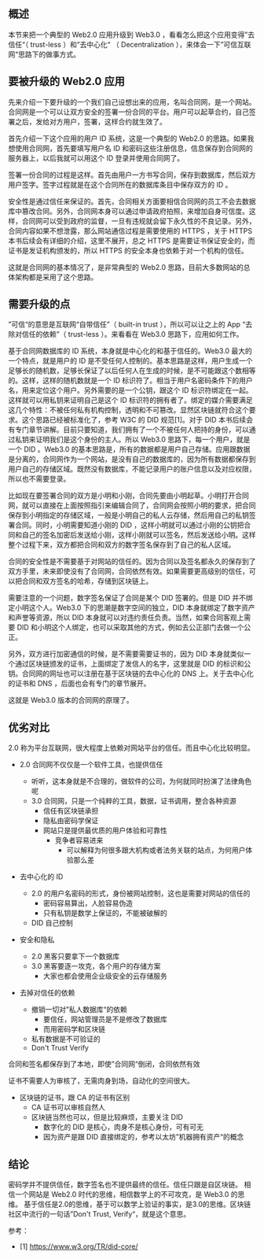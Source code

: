 ## 概述

本节来把一个典型的 Web2.0 应用升级到 Web3.0 ，看看怎么把这个应用变得”去信任“（ trust-less ）和”去中心化“ （ Decentralization ），来体会一下”可信互联网“思路下的做事方式。

## 要被升级的 Web2.0 应用

先来介绍一下要升级的一个我们自己设想出来的应用，名叫合同网，是一个网站。合同网是一个可以让双方安全的签署一份合同的平台。用户可以起草合约，自己签署之后，发给对方用户，签署，这样合约就生效了。

首先介绍一下这个应用的用户 ID 系统，这是一个典型的 Web2.0 的思路。如果我想使用合同网，首先要填写用户名 ID 和密码这些注册信息，信息保存到合同网的服务器上，以后我就可以用这个 ID 登录并使用合同网了。

签署一份合同的过程是这样。首先由用户一方书写合同，保存到数据库，然后双方用户签字。签字过程就是在这个合同所在的数据库条目中保存双方的 ID 。

安全性是通过信任来保证的。首先，合同相关方面要相信合同网的员工不会去数据库中篡改合同。另外，合同网本身可以通过申请政府拍照，来增加自身可信度。这样，合同网可以受到政府的监督，一旦有违规就会留下永久性的不良记录。另外，合同内容如果不想泄露，那么网站通信过程是需要使用的 HTTPS ，关于 HTTPS 本书后续会有详细的介绍，这里不展开，总之 HTTPS 是需要证书保证安全的，而证书是发证机构颁发的，所以 HTTPS 的安全本身也依赖于对一个机构的信任。

这就是合同网的基本情况了，是非常典型的 Web2.0 思路，目前大多数网站的总体架构都是采用了这个思路。

## 需要升级的点

”可信“的意思是互联网“自带信任”（ built-in trust ），所以可以让之上的 App “去除对信任的依赖”（ trust-less ）。来看看在 Web3.0 思路下，应用如何工作。

基于合同网数据库的 ID 系统，本身就是中心化的和基于信任的。Web3.0 最大的一个特点，就是用户的 ID 是不受任何人控制的。基本思路是这样，用户生成一个足够长的随机数，足够长保证了以后任何人在生成的时候，是不可能跟这个数相等的。这样，这样的随机数就是一个 ID 标识符了。相当于用户名密码条件下的用户名，用来定位这个用户。另外需要的是一个公钥，跟这个 ID 标识符绑定在一起。这样就可以用私钥来证明自己是这个 ID 标识符的拥有者了。绑定的媒介需要满足这几个特性：不被任何私有机构控制，透明和不可篡改。显然区块链就符合这个要求。这个思路已经被标准化了，参考 W3C 的 DID 规范[1]。对于 DID 本书后续会有专门章节讲解。目前只要知道，我们拥有了一个不被任何人把持的身份，可以通过私钥来证明我们是这个身份的主人。所以 Web3.0 思路下，每一个用户，就是一个 DID 。Web3.0 的基本思路是，所有的数据都是用户自己存储。应用跟数据是分离的，合同网作为一个网站，是没有自己的数据库的，因为所有数据都保存到用户自己的存储区域。既然没有数据库，不能记录用户的账户信息以及对应权限，所以也不需要登录。

比如现在要签署合同的双方是小明和小刚，合同先要由小明起草。小明打开合同网，就可以直接在上面按照指引来编辑合同了，合同网会按照小明的要求，把合同保存到小明指定的存储区域，一般是小明自己的私人云存储，然后用自己的私钥签署合同。同时，小明需要知道小刚的 DID ，这样小明就可以通过小刚的公钥把合同和自己的签名加密后发送给小刚，这样小刚就可以签名，然后发送给小明。这样整个过程下来，双方都把合同和双方的数字签名保存到了自己的私人区域。

合同的安全性是不需要基于对网站的信任的。因为合同以及签名都永久的保存到了双方手里，未来即使没有了合同网，合同依然有效。如果需要更高级别的信任，可以把合同和双方签名的哈希，存储到区块链上。

需要注意的一个问题，数字签名保证了合同是某个 DID 签署的。但是 DID 并不绑定小明这个人。Web3.0 下的思潮是数字空间的独立，DID 本身就绑定了数字资产和声誉等资源，所以 DID 本身就可以对违约责任负责。当然，如果合同客观上需要 DID 和小明这个人绑定，也可以采取其他的方式，例如去公正部门去做一个公正。

另外，双方进行加密通信的时候，是不需要需要证书的，因为 DID 本身就类似一个通过区块链颁发的证书，上面绑定了发信人的名字，这里就是 DID 的标识和公钥。合同网的网址也可以注册在基于区块链的去中心化的 DNS 上。关于去中心化的证书和 DNS ，后面也会有专门的章节展开。


这就是 Web3.0 版本的合同网的原理了。

## 优劣对比

2.0 称为平台互联网，很大程度上依赖对网站平台的信任。而且中心化比较明显。

- 2.0 合同网不仅仅是一个软件工具，也提供信任
  - 听听，这本身就是不合理的，做软件的公司，为何就同时扮演了法律角色呢
  - 3.0 合同网，只是一个纯粹的工具，数据，证书调用，整合各种资源
    - 信任有区块链承担
    - 隐私由密码学保证
    - 网站只是提供最优质的用户体验和可靠性
      - 竞争者容易进来
        - 可以解释为何很多跟大机构或者法务关联的站点，为何用户体验那么差

- 去中心化的 ID
  - 2.0 的用户名密码的形式，身份被网站控制，这也是需要对网站的信任的
    - 密码容易算出，人脸容易伪造
    - 只有私钥是数学上保证的，不能被破解的
  - DID 自己控制

- 安全和隐私
  - 2.0 黑客只要拿下一个数据库
  - 3.0 黑客要逐一攻克，各个用户的存储方案
    - 大家也都会使用企业级安全的云存储服务

- 去掉对信任的依赖
  - 撤销一切对”私人数据库“的依赖
    - 要信任，网站管理员是不是修改了数据库
    - 而用密码学和区块链
  - 私有数据是不可验证的
  - Don't Trust Verify

合同和签名都保存到了本地，即使”合同网“倒闭，合同依然有效

证书不需要人为审核了，无需肉身到场，自动化的空间很大。

- 区块链的证书，跟 CA 的证书有区别
  - CA 证书可以审核自然人
  - 区块链当然也可以，但是比较麻烦，主要关注 DID 
    - 数字化的 DID 是核心，肉身不是核心身份，可有可无
    - 因为资产是跟 DID 直接绑定的，参考以太坊”机器拥有资产“的概念

## 结论

密码学并不提供信任，数字签名也不提供最终的信任。信任只跟是自区块链。
相信一个网站是 Web2.0 时代的思维，相信数学上的不可攻克，是 Web3.0 的思维。
基于信任是2.0的思维，基于可以数学上验证的事实，是3.0的思维。区块链社区中流行的一句话”Don't Trust, Verify“，就是这个意思。

参考：

- [1] https://www.w3.org/TR/did-core/
